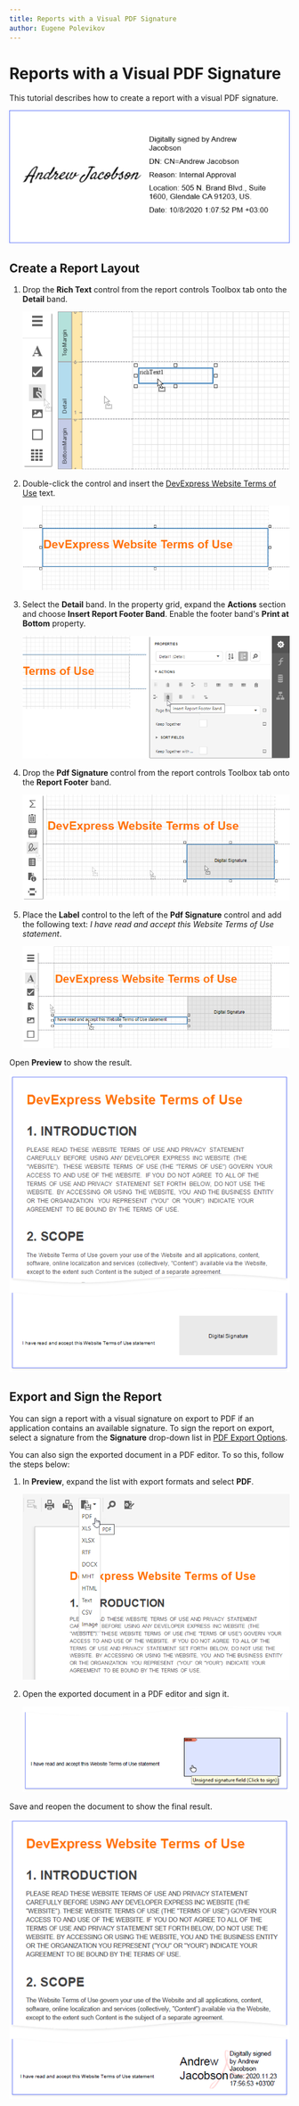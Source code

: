 ```yaml
---
title: Reports with a Visual PDF Signature
author: Eugene Polevikov
---
```

# Reports with a Visual PDF Signature

This tutorial describes how to create a report with a visual PDF signature.

![](../../../images/pdf-signature-report-result-after-sign-lower.png)

## Create a Report Layout

1. Drop the **Rich Text** control from the report controls Toolbox tab onto the **Detail** band.

    ![](../../../images/pdf-signature-report-drop-rich-text.png)

2. Double-click the control and insert the [DevExpress Website Terms of Use](https://www.devexpress.com/aboutus/legal.xml) text.

    ![](../../../images/pdf-signature-report-add-data-to-rich-text.png)

3. Select the **Detail** band. In the property grid, expand the **Actions** section and choose **Insert Report Footer Band**. Enable the footer band's **Print at Bottom** property.

    ![](../../../images/pdf-signature-report-add-report-footer.png)

4. Drop the **Pdf Signature** control from the report controls Toolbox tab onto the **Report Footer** band.

    ![](../../../images/pdf-signature-report-add-pdf-signature.png)

5. Place the **Label** control to the left of the **Pdf Signature** control and add the following text: _I have read and accept this Website Terms of Use statement_.

    ![](../../../images/pdf-signature-report-add-xr-label-and-line.png)

Open **Preview** to show the result.

![](../../../images/pdf-signature-report-result-before-sign.png)

## Export and Sign the Report

You can sign a report with a visual signature on export to PDF if an application contains an available signature. To sign the report on export, select a signature from the **Signature** drop-down list in [PDF Export Options](../../document-viewer/exporting/pdf-specific-export-options.md).

You can also sign the exported document in a PDF editor. To so this, follow the steps below:

1. In **Preview**, expand the list with export formats and select **PDF**.

    ![](../../../images/pdf-signature-report-sign-1.png)

2. Open the exported document in a PDF editor and sign it.

    ![](../../../images/pdf-signature-report-sign-2.png)

Save and reopen the document to show the final result.

![](../../../images/pdf-signature-report-result-after-sign.png)